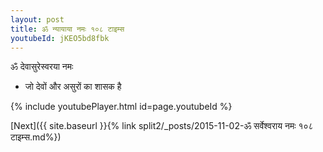 ```yaml
---
layout: post
title: ॐ न्यायाया नमः १०८ टाइम्स
youtubeId: jKEO5bd8fbk
---
```

 
 
 ॐ देवासुरेस्वरया नमः  
 
 -  जो देवों और असुरों का शासक है 
 
  
 
  
 
 
 
 
 
 


{% include youtubePlayer.html id=page.youtubeId %}
 
[Next]({{ site.baseurl }}{% link  split2/_posts/2015-11-02-ॐ सर्वेश्वराय नमः १०८ टाइम्स.md%})
 
